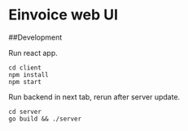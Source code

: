 # Einvoice web UI

##Development

Run react app.
```shell script
cd client
npm install
npm start
```

Run backend in next tab, rerun after server update.
```shell script
cd server
go build && ./server
```
